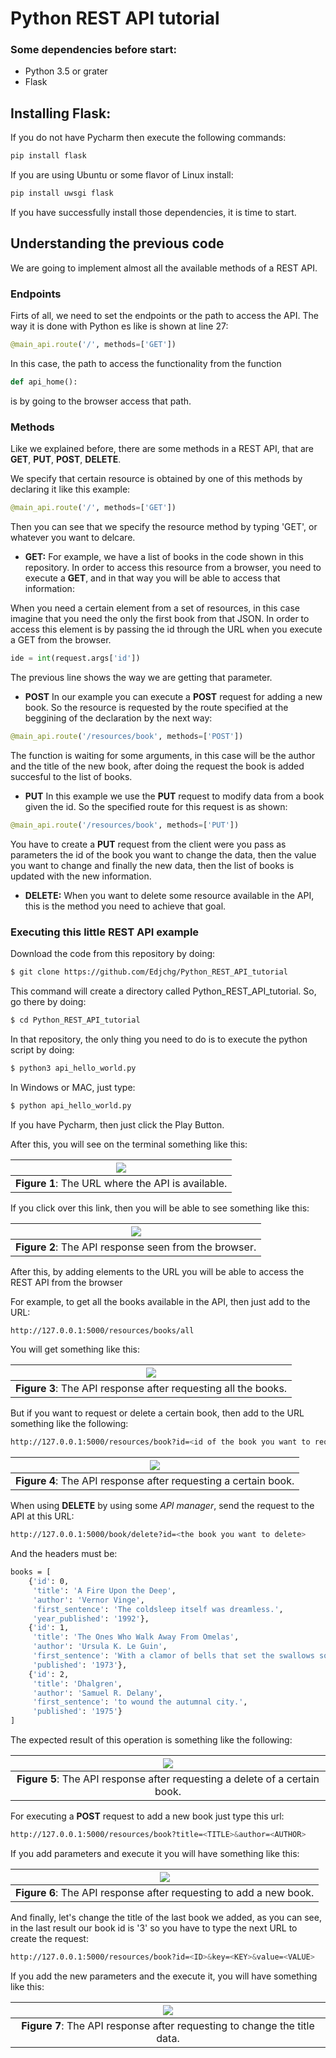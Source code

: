 # Python REST API tutorial

### Some dependencies before start:

- Python 3.5 or grater
- Flask

## Installing Flask:

If you do not have Pycharm then execute the following commands:

```sh
pip install flask
```
If you are using Ubuntu or some flavor of Linux install:

```sh
pip install uwsgi flask
```

If you have successfully install those dependencies, it is time to start.

## Understanding the previous code

We are going to implement almost all the available methods of a REST API.

### Endpoints 

Firts of all, we need to set the endpoints or the path to access the API. The way it is done with Python es like is shown at line 27:
```python
@main_api.route('/', methods=['GET'])
```
In this case, the path to access the functionality from the function
```python
def api_home():
```
is by going to the browser access that path.

### Methods

Like we explained before, there are some methods in a REST API, that are **GET**, **PUT**, **POST**, **DELETE**.

We specify that certain resource is obtained by one of this methods by declaring it like this example:

```python
@main_api.route('/', methods=['GET'])
```
Then you can see that we specify the resource method by typing 'GET', or whatever you want to delcare.

- **GET:**
 For example, we have a list of books in the code shown in this repository. In order to access this resource from a browser, you need to execute a **GET**, and in that way you will be able to access that information:


When you need a certain element from a set of resources, in this case imagine that you need the only the first book from that JSON. In order to access this element is by passing the id through the URL when you execute a GET from the browser. 

```python
ide = int(request.args['id'])
```
The previous line shows the way we are getting that parameter.


- **POST**
 In our example you can execute a **POST** request for adding a new book. So the resource is requested by the route specified at the beggining of the declaration by the next way:
 
```python
@main_api.route('/resources/book', methods=['POST'])
 ```
 
 The function is waiting for some arguments, in this case will be the author and the title of the new book, after doing the request the book is added succesful to the list of books.
 
- **PUT**
 In this example we use the **PUT** request to modify data from a book given the id. So the specified route for this request is as shown:
 
 ```python
 @main_api.route('/resources/book', methods=['PUT'])
 ```
 You have to create a **PUT** request from the client were you pass as parameters the id of the book you want to change the data, then the value you want to change and finally the new data, then the list of books is updated with the new information.
 
- **DELETE:**
 When you want to delete some resource available in the API, this is the method you need to achieve that goal.

### Executing this little REST API example

Download the code from this repository by doing:

```sh
$ git clone https://github.com/Edjchg/Python_REST_API_tutorial
```
This command will create a directory called Python_REST_API_tutorial. So, go there by doing:

```sh
$ cd Python_REST_API_tutorial
```
In that repository, the only thing you need to do is to execute the python script by doing:

```sh
$ python3 api_hello_world.py
```
In Windows or MAC, just type:

```sh
$ python api_hello_world.py
```

If you have Pycharm, then just click the Play Button.


After this, you will see on the terminal something like this:

|![](images/img1.PNG)|
|:--:|
|**Figure 1**: The URL where the API is available.|

If you click over this link, then you will be able to see something like this:


|![](images/img2.PNG)|
|:--:|
|**Figure 2**: The API response seen from the browser.|

After this, by adding elements to the URL you will be able to access the REST API from the browser


For example, to get all the books available in the API, then just add to the URL:

```sh
http://127.0.0.1:5000/resources/books/all
```

You will get something like this:

|![](images/img3.PNG)|
|:--:|
|**Figure 3**: The API response after requesting all the books.|


But if you want to request or delete a certain book, then add to the URL something like the following:

```sh
http://127.0.0.1:5000/resources/book?id=<id of the book you want to request>
```

|![](images/img4.PNG)|
|:--:|
|**Figure 4**: The API response after requesting a certain book.|


When using **DELETE** by using some *API manager*, send the request to the API at this URL:

```sh
http://127.0.0.1:5000/book/delete?id=<the book you want to delete>
```

And the headers must be:

```sh
books = [
    {'id': 0,
     'title': 'A Fire Upon the Deep',
     'author': 'Vernor Vinge',
     'first_sentence': 'The coldsleep itself was dreamless.',
     'year_published': '1992'},
    {'id': 1,
     'title': 'The Ones Who Walk Away From Omelas',
     'author': 'Ursula K. Le Guin',
     'first_sentence': 'With a clamor of bells that set the swallows soaring, the Festival of Summer came to the city Omelas, bright-towered by the sea.',
     'published': '1973'},
    {'id': 2,
     'title': 'Dhalgren',
     'author': 'Samuel R. Delany',
     'first_sentence': 'to wound the autumnal city.',
     'published': '1975'}
]
```

The expected result of this operation is something like the following:

|![](images/img5.PNG)|
|:--:|
|**Figure 5**: The API response after requesting a delete of a certain book.|


For executing a **POST** request to add a new book just type this url:

```sh
http://127.0.0.1:5000/resources/book?title=<TITLE>&author=<AUTHOR>
```

If you add parameters and execute it you will have something like this:

|![](images/img6.PNG)|
|:--:|
|**Figure 6**: The API response after requesting to add a new book.|

And finally, let's change the title of the last book we added, as you can see, in the last result our book id is '3' 
so you have to type the next URL to create the request:

```sh
http://127.0.0.1:5000/resources/book?id=<ID>&key=<KEY>&value=<VALUE>
```

If you add the new parameters and the execute it, you will have something like this:

|![](images/img7.PNG)|
|:--:|
|**Figure 7**: The API response after requesting to change the title data.|









